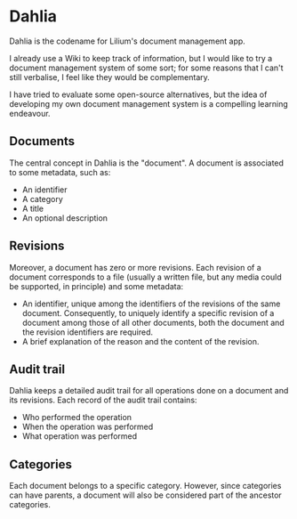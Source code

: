 Dahlia
======

Dahlia is the codename for Lilium's document management app. 

I already use a Wiki to keep track of information, but I would like to
try a document management system of some sort; for some reasons that I
can't still verbalise, I feel like they would be complementary.

I have tried to evaluate some open-source alternatives, but the idea of
developing my own document management system is a compelling learning
endeavour.

Documents
---------

The central concept in Dahlia is the "document". A document is
associated to some metadata, such as:

  * An identifier
  * A category
  * A title
  * An optional description

Revisions
---------

Moreover, a document has zero or more revisions. Each revision of a
document corresponds to a file (usually a written file, but any media
could be supported, in principle) and some metadata:

  * An identifier, unique among the identifiers of the revisions of the
    same document. Consequently, to uniquely identify a specific
    revision of a document among those of all other documents, both the
    document and the revision identifiers are required.
  * A brief explanation of the reason and the content of the revision.
  
Audit trail
-----------

Dahlia keeps a detailed audit trail for all operations done on
a document and its revisions. Each record of the audit trail contains:

  * Who performed the operation
  * When the operation was performed
  * What operation was performed

Categories
----------

Each document belongs to a specific category. However, since categories
can have parents, a document will also be considered part of the
ancestor categories.